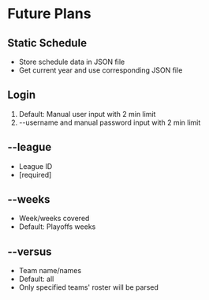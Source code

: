 # Future Plans

## Static Schedule

* Store schedule data in JSON file
* Get current year and use corresponding JSON file

## Login

1. Default: Manual user input with 2 min limit
2. --username <username> and manual password input with 2 min limit

## --league
* League ID
* [required]

## --weeks
* Week/weeks covered
* Default: Playoffs weeks

## --versus
* Team name/names
* Default: all
* Only specified teams' roster will be parsed